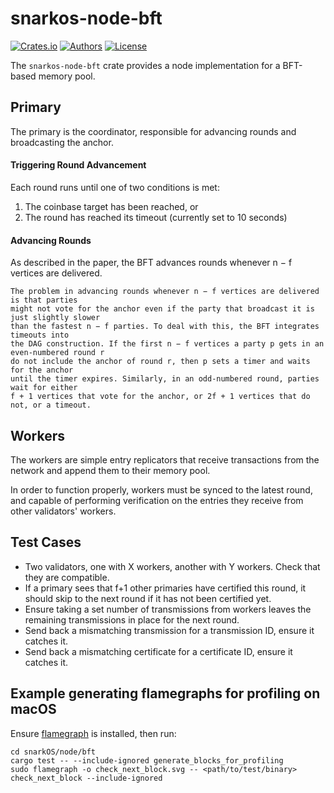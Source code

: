 # snarkos-node-bft

[![Crates.io](https://img.shields.io/crates/v/snarkos-node-bft.svg?color=neon)](https://crates.io/crates/snarkos-node-bft)
[![Authors](https://img.shields.io/badge/authors-Aleo-orange.svg)](https://aleo.org)
[![License](https://img.shields.io/badge/License-Apache%202.0-blue.svg)](./LICENSE.md)

The `snarkos-node-bft` crate provides a node implementation for a BFT-based memory pool.

## Primary

The primary is the coordinator, responsible for advancing rounds and broadcasting the anchor.

#### Triggering Round Advancement

Each round runs until one of two conditions is met:
1. The coinbase target has been reached, or
2. The round has reached its timeout (currently set to 10 seconds)

#### Advancing Rounds

As described in the paper, the BFT advances rounds whenever n − f vertices are delivered.
```
The problem in advancing rounds whenever n − f vertices are delivered is that parties
might not vote for the anchor even if the party that broadcast it is just slightly slower
than the fastest n − f parties. To deal with this, the BFT integrates timeouts into
the DAG construction. If the first n − f vertices a party p gets in an even-numbered round r 
do not include the anchor of round r, then p sets a timer and waits for the anchor
until the timer expires. Similarly, in an odd-numbered round, parties wait for either
f + 1 vertices that vote for the anchor, or 2f + 1 vertices that do not, or a timeout.
```

## Workers

The workers are simple entry replicators that receive transactions from the network and append them to their memory pool.

In order to function properly, workers must be synced to the latest round, and capable of performing verification
on the entries they receive from other validators' workers.

## Test Cases

- Two validators, one with X workers, another with Y workers. Check that they are compatible.
- If a primary sees that f+1 other primaries have certified this round, it should skip to the next round if it has not been certified yet.
- Ensure taking a set number of transmissions from workers leaves the remaining transmissions in place for the next round.
- Send back a mismatching transmission for a transmission ID, ensure it catches it.
- Send back a mismatching certificate for a certificate ID, ensure it catches it.

## Example generating flamegraphs for profiling on macOS
Ensure [flamegraph](https://github.com/flamegraph-rs/flamegraph) is installed, then run:
```
cd snarkOS/node/bft
cargo test -- --include-ignored generate_blocks_for_profiling
sudo flamegraph -o check_next_block.svg -- <path/to/test/binary> check_next_block --include-ignored
```
